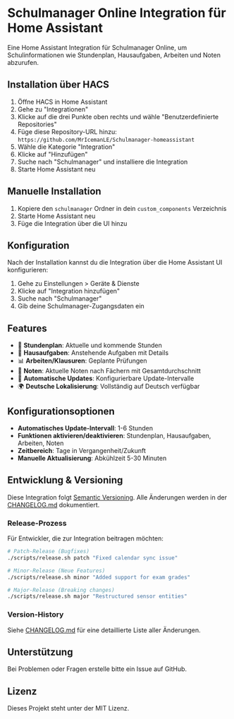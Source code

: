 # Schulmanager Online Integration für Home Assistant

Eine Home Assistant Integration für Schulmanager Online, um Schulinformationen wie Stundenplan, Hausaufgaben, Arbeiten und Noten abzurufen.

## Installation über HACS

1. Öffne HACS in Home Assistant
2. Gehe zu "Integrationen"
3. Klicke auf die drei Punkte oben rechts und wähle "Benutzerdefinierte Repositories"
4. Füge diese Repository-URL hinzu: `https://github.com/MrIcemanLE/Schulmanager-homeassistant`
5. Wähle die Kategorie "Integration"
6. Klicke auf "Hinzufügen"
7. Suche nach "Schulmanager" und installiere die Integration
8. Starte Home Assistant neu

## Manuelle Installation

1. Kopiere den `schulmanager` Ordner in dein `custom_components` Verzeichnis
2. Starte Home Assistant neu
3. Füge die Integration über die UI hinzu

## Konfiguration

Nach der Installation kannst du die Integration über die Home Assistant UI konfigurieren:

1. Gehe zu Einstellungen > Geräte & Dienste
2. Klicke auf "Integration hinzufügen"
3. Suche nach "Schulmanager"
4. Gib deine Schulmanager-Zugangsdaten ein

## Features

- 📅 **Stundenplan**: Aktuelle und kommende Stunden
- 📝 **Hausaufgaben**: Anstehende Aufgaben mit Details
- 📊 **Arbeiten/Klausuren**: Geplante Prüfungen
- 🎯 **Noten**: Aktuelle Noten nach Fächern mit Gesamtdurchschnitt
- 🔄 **Automatische Updates**: Konfigurierbare Update-Intervalle
- 🌍 **Deutsche Lokalisierung**: Vollständig auf Deutsch verfügbar

## Konfigurationsoptionen

- **Automatisches Update-Intervall**: 1-6 Stunden
- **Funktionen aktivieren/deaktivieren**: Stundenplan, Hausaufgaben, Arbeiten, Noten
- **Zeitbereich**: Tage in Vergangenheit/Zukunft
- **Manuelle Aktualisierung**: Abkühlzeit 5-30 Minuten

## Entwicklung & Versioning

Diese Integration folgt [Semantic Versioning](https://semver.org/). Alle Änderungen werden in der [CHANGELOG.md](CHANGELOG.md) dokumentiert.

### Release-Prozess

Für Entwickler, die zur Integration beitragen möchten:

```bash
# Patch-Release (Bugfixes)
./scripts/release.sh patch "Fixed calendar sync issue"

# Minor-Release (Neue Features)
./scripts/release.sh minor "Added support for exam grades"

# Major-Release (Breaking changes)
./scripts/release.sh major "Restructured sensor entities"
```

### Version-History

Siehe [CHANGELOG.md](CHANGELOG.md) für eine detaillierte Liste aller Änderungen.

## Unterstützung

Bei Problemen oder Fragen erstelle bitte ein Issue auf GitHub.

## Lizenz

Dieses Projekt steht unter der MIT Lizenz.